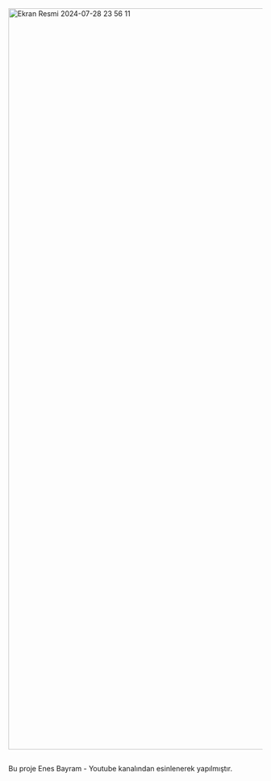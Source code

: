 



<img width="1470" alt="Ekran Resmi 2024-07-28 23 56 11" src="https://github.com/user-attachments/assets/9dea7ead-523a-404c-9341-920e97f75f6e">










##

Bu proje Enes Bayram - Youtube kanalından esinlenerek yapılmıştır.

##
